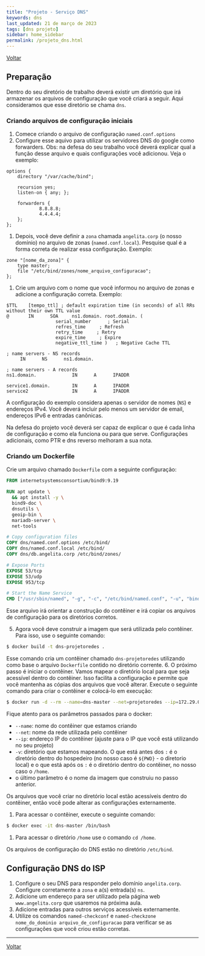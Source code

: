 ```yaml
---
title: "Projeto - Serviço DNS"
keywords: dns
last_updated: 21 de março de 2023 
tags: [dns projeto]
sidebar: home_sidebar
permalink: /projeto_dns.html
---
```

[Voltar](/projeto.html)

## Preparação

Dentro do seu diretório de trabalho deverá existir um diretório que irá armazenar os arquivos de configuração que você criará a seguir. Aqui consideramos que esse diretório se chama `dns`.

### Criando arquivos de configuração iniciais
1. Comece criando o arquivo de configuração `named.conf.options`
2. Configure esse aquivo para utilizar os servidores DNS do google como forwarders. Obs: na defesa do seu trabalho você deverá explicar qual a função desse arquivo e quais configurações você adicionou. Veja o exemplo:
```
options {
    directory "/var/cache/bind";

    recursion yes;
    listen-on { any; };

    forwarders {
            8.8.8.8;
            4.4.4.4;
    };
};
```

1. Depois, você deve definir a `zona` chamada `angelita.corp` (o nosso domínio) no arquivo de zonas (`named.conf.local`). Pesquise qual é a forma correta de realizar essa configuração. Exemplo:
```
zone "[nome_da_zona]" {
    type master;
    file "/etc/bind/zones/nome_arquivo_configuracao";
};
```
1. Crie um arquivo com o nome que você informou no arquivo de zonas e adicione a configuração correta. Exemplo:

```
$TTL    [tempo_ttl] ; default expiration time (in seconds) of all RRs without their own TTL value
@       IN      SOA     ns1.domain. root.domain. (
                  serial_number      ; Serial
                  refres_time     ; Refresh
                  retry_time     ; Retry
                  expire_time     ; Expire
                  negative_ttl_time )   ; Negative Cache TTL

; name servers - NS records
     IN      NS      ns1.domain.

; name servers - A records
ns1.domain.             IN      A      IPADDR

service1.domain.        IN      A      IPADDR
service2                IN      A      IPADDR
```

A configuração do exemplo considera apenas o servidor de nomes (`NS`) e endereços IPv4. Você deverá incluir pelo menos um servidor de email, endereços IPv6 e entradas canônicas.

Na defesa do projeto você deverá ser capaz de explicar o que é cada linha de configuração e como ela funciona ou para que serve. Configurações adicionais, como PTR e dns reverso melhoram a sua nota.

### Criando um Dockerfile

Crie um arquivo chamado `Dockerfile` com a seguinte configuração:

```dockerfile
FROM internetsystemsconsortium/bind9:9.19

RUN apt update \
  && apt install -y \
  bind9-doc \
  dnsutils \
  geoip-bin \
  mariadb-server \
  net-tools

# Copy configuration files
COPY dns/named.conf.options /etc/bind/
COPY dns/named.conf.local /etc/bind/
COPY dns/db.angelita.corp /etc/bind/zones/

# Expose Ports
EXPOSE 53/tcp
EXPOSE 53/udp
EXPOSE 953/tcp

# Start the Name Service
CMD ["/usr/sbin/named", "-g", "-c", "/etc/bind/named.conf", "-u", "bind"]
```
Esse arquivo irá orientar a construção do contêiner e irá copiar os arquivos de configuração para os diretórios corretos.

5. Agora você deve construir a imagem que será utilizada pelo contêiner. Para isso, use o seguinte comando:
```bash
$ docker build -t dns-projetoredes .
```
Esse comando cria um contêiner chamado `dns-projetoredes` utilizando como base o arquivo `Dockerfile` contido no diretório corrente.
6. O próximo passo é iniciar o contêiner. Vamos mapear o diretório local para que seja acessível dentro do contêiner. Isso facilita a configuração e permite que você mantenha as cópias dos arquivos que você alterar. Execute o seguinte comando para criar o contêiner e colocá-lo em execução:
```bash
$ docker run -d --rm --name=dns-master --net=projetoredes --ip=172.29.0.2 -v ${PWD}:/home dns-projetoredes
```

Fique atento para os parâmetros passados para o docker:
- `--name`: nome do contêiner que estamos criando
- `--net`: nome da rede utilizada pelo contêiner
- `--ip`: endereço IP do contêiner (ajuste para o IP que você está utilizando no seu projeto)
- `-v`: diretório que estamos mapeando. O que está antes dos `:` é o diretório dentro do hospedeiro (no nosso caso é  `${PWD}` - o diretorio local) e o que está após os `:` é o diretório dentro do contêiner, no nosso caso o `/home`.
- o último parâmetro é o nome da imagem que construiu no passo anterior.

Os arquivos que você criar no diretório local estão acessíveis dentro do contêiner, então você pode alterar as configurações externamente.

1. Para acessar o contêiner, execute o seguinte comando:
```bash
$ docker exec -it dns-master /bin/bash
```
1. Para acessar o diretório `/home` use o comando `cd /home`. 


Os arquivos de configuração do DNS estão no diretório `/etc/bind`.

## Configuração DNS do ISP
1. Configure o seu DNS para responder pelo domínio `angelita.corp`. Configure corretamente a `zona` e a(s) entrada(s) `ns`.
2. Adicione um endereço para ser utilizado pela página web `www.angelita.corp` que usaremos na próxima aula.
3. Adicione entradas para outros serviços acessíveis externamente.
4. Utilize os comandos `named-checkconf` e `named-checkzone nome_do_dominio arquivo_de_configuracao` para verificar se as configurações que você criou estão corretas.


<!-- ## Configuração DNS dos clientes
1. Crie configurações de DNS para dois clientes fictícios de sua escolha.
2. O cliente um deverá possuir uma entrada para uma `página web`, para o `samba` e `servidor1`.
3. O cliente dois deverá possuir entradas para uma `página web`, `intranet` e `fpt`. -->


---

[Voltar](/projeto.html)